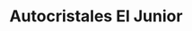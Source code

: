 ---
title: "Autocristales El Junior"
url: /tijuana/autocristales-el-junior/
shop: reparación de automóviles
---